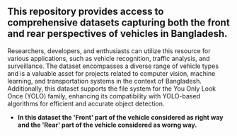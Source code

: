 ## This repository provides access to comprehensive datasets capturing both the front and rear perspectives of vehicles in Bangladesh. 

Researchers, developers, and enthusiasts can utilize this resource for various applications, such as vehicle recognition, traffic analysis, and surveillance. The dataset encompasses a diverse range of vehicle types and is a valuable asset for projects related to computer vision, machine learning, and transportation systems in the context of Bangladesh. Additionally, this dataset supports the file system for the You Only Look Once (YOLO) family, enhancing its compatibility with YOLO-based algorithms for efficient and accurate object detection.

- **In this dataset the 'Front' part of the vehicle considered as right way and the 'Rear' part of the vehicle considered as worng way.**
